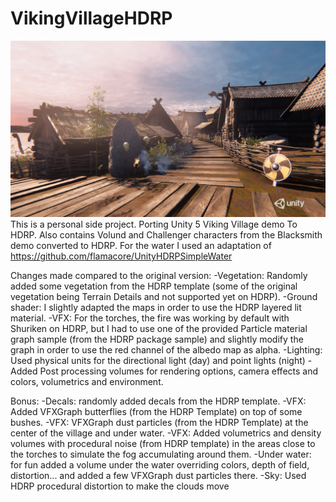 # VikingVillageHDRP
![Alt text](./Snapshots/VikingVillage.jpg?raw=true "Title")
This is a personal side project.
Porting Unity 5 Viking Village demo To HDRP.
Also contains Volund and Challenger characters from the Blacksmith demo converted to HDRP.
For the water I used an adaptation of https://github.com/flamacore/UnityHDRPSimpleWater

Changes made compared to the original version:
-Vegetation: Randomly added some vegetation from the HDRP template (some of the original vegetation being Terrain Details and not supported yet on HDRP).
-Ground shader: I slightly adapted the maps in order to use the HDRP layered lit material.
-VFX: For the torches, the fire was working by default with Shuriken on HDRP, but I had to use one of the provided Particle material graph sample (from the HDRP package sample) and slightly modify the graph in order to use the red channel of the albedo map as alpha.
-Lighting: Used physical units for the directional light (day) and point lights (night)
-Added Post processing volumes for rendering options, camera effects and colors, volumetrics and environment.

Bonus:
-Decals: randomly added decals from the HDRP template.
-VFX: Added VFXGraph butterflies (from the HDRP Template) on top of some bushes.
-VFX: VFXGraph dust particles (from the HDRP Template) at the center of the village and under water.
-VFX: Added volumetrics and density volumes with procedural noise (from HDRP template) in the areas close to the torches to simulate the fog accumulating around them. 
-Under water: for fun added a volume under the water overriding colors, depth of field, distortion... and added a few VFXGraph dust particles there.
-Sky: Used HDRP procedural distortion to make the clouds move
